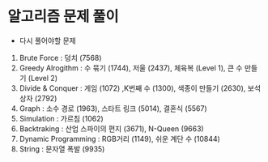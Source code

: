 # 알고리즘 문제 풀이


- 다시 풀어야할 문제

1. Brute Force : 덩치 (7568)
2. Greedy Alrogithm : 수 묶기 (1744), 저울 (2437), 체육복 (Level 1), 큰 수 만들기 (Level 2)
3. Divide & Conquer : 게임 (1072) ,K번째 수 (1300), 색종이 만들기 (2630), 보석 상자 (2792)
4. Graph : 소수 경로 (1963), 스타트 링크 (5014), 결혼식 (5567)
5. Simulation : 가르침 (1062) 
6. Backtraking : 산업 스파이의 편지 (3671), N-Queen (9663)
7. Dynamic Programming : RGB거리 (1149), 쉬운 계단 수 (10844)
8. String : 문자열 폭발 (9935)
